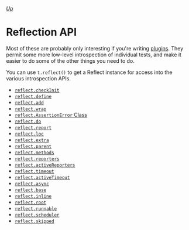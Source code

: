 *[Up](../api.md)*

# Reflection API

Most of these are probably only interesting if you're writing [plugins](./plugins.md). They permit some more low-level introspection of individual tests, and make it easier to do some of the other things you need to do.

You can use `t.reflect()` to get a Reflect instance for access into the various introspection APIs.

- [`reflect.checkInit`](./reflect/check-init.md)
- [`reflect.define`](./reflect/define.md)
- [`reflect.add`](./reflect/add.md)
- [`reflect.wrap`](./reflect/wrap.md)
- [`reflect.AssertionError` Class](./reflect/assertion-error.md)
- [`reflect.do`](./reflect/do.md)
- [`reflect.report`](./reflect/report.md)
- [`reflect.loc`](./reflect/loc.md)
- [`reflect.extra`](./reflect/extra.md)
- [`reflect.parent`](./reflect/parent.md)
- [`reflect.methods`](./reflect/methods.md)
- [`reflect.reporters`](./reflect/reporters.md)
- [`reflect.activeReporters`](./reflect/active-reporters.md)
- [`reflect.timeout`](./reflect/timeout.md)
- [`reflect.activeTimeout`](./reflect/active-timeout.md)
- [`reflect.async`](./reflect/async.md)
- [`reflect.base`](./reflect/base.md)
- [`reflect.inline`](./reflect/inline.md)
- [`reflect.root`](./reflect/root.md)
- [`reflect.runnable`](./reflect/runnable.md)
- [`reflect.scheduler`](./reflect/scheduler.md)
- [`reflect.skipped`](./reflect/skipped.md)
